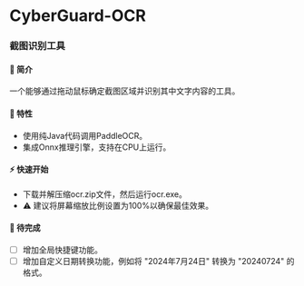 # CyberGuard-OCR

<!--
基于PaddleOCR进行二次开发。
主要算法模型：通用OCR、通用表格识别、通用场景信息抽取、文档场景信息抽取、大模型半监督学习-图像分类、大模型半监督学习-目标检测、大模型半监督学习-OCR。
-->

### 截图识别工具

#### 👀 简介
一个能够通过拖动鼠标确定截图区域并识别其中文字内容的工具。

#### 🌟 特性
- 使用纯Java代码调用PaddleOCR。
- 集成Onnx推理引擎，支持在CPU上运行。

#### ⚡ 快速开始
- 下载并解压缩ocr.zip文件，然后运行ocr.exe。
- ⚠️ 建议将屏幕缩放比例设置为100%以确保最佳效果。

#### 📌 待完成
- [ ] 增加全局快捷键功能。
- [ ] 增加自定义日期转换功能，例如将 "2024年7月24日" 转换为 "20240724" 的格式。

